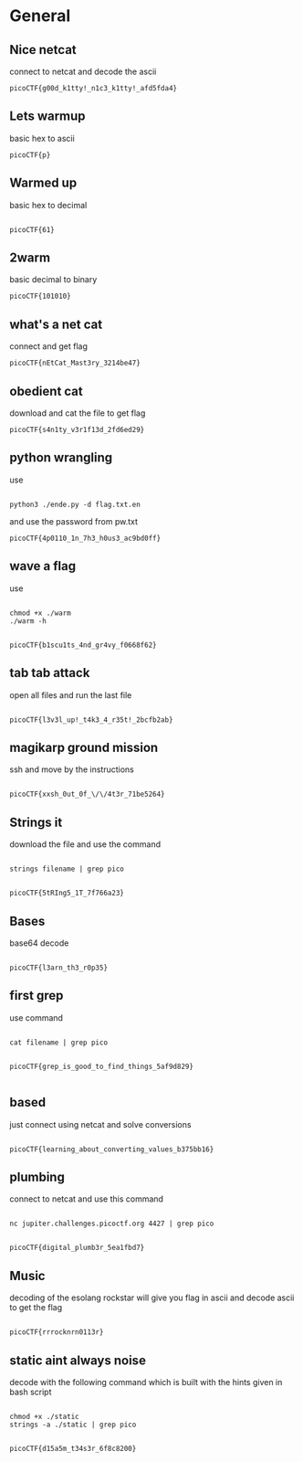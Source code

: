
# General 

## Nice netcat

connect to netcat and decode the ascii

```
picoCTF{g00d_k1tty!_n1c3_k1tty!_afd5fda4}

```

## Lets warmup

basic hex to ascii

```
picoCTF{p}

```

## Warmed up

basic hex to decimal

```

picoCTF{61}

```

## 2warm

basic decimal to binary

```
picoCTF{101010}

```
## what's a net cat

connect and get flag

```
picoCTF{nEtCat_Mast3ry_3214be47}

```

## obedient cat

download and cat the file to get flag

```
picoCTF{s4n1ty_v3r1f13d_2fd6ed29}

```

## python wrangling

use 

```

python3 ./ende.py -d flag.txt.en

```
and use the password from pw.txt

```
picoCTF{4p0110_1n_7h3_h0us3_ac9bd0ff}

```

## wave a flag

use

```

chmod +x ./warm
./warm -h

```

```

picoCTF{b1scu1ts_4nd_gr4vy_f0668f62}

```

## tab tab attack

open all files and run the last file

```

picoCTF{l3v3l_up!_t4k3_4_r35t!_2bcfb2ab}

```

## magikarp ground mission

ssh and move by the instructions

```

picoCTF{xxsh_0ut_0f_\/\/4t3r_71be5264}

```

## Strings it

download the file and use the command

```

strings filename | grep pico

```

```

picoCTF{5tRIng5_1T_7f766a23}

```

## Bases

base64 decode

```

picoCTF{l3arn_th3_r0p35}

```

## first grep

use command

```

cat filename | grep pico

```

```

picoCTF{grep_is_good_to_find_things_5af9d829}


```

## based

just connect using netcat and solve conversions

```

picoCTF{learning_about_converting_values_b375bb16}

```

## plumbing

connect to netcat and use this command

```

nc jupiter.challenges.picoctf.org 4427 | grep pico  

```

```

picoCTF{digital_plumb3r_5ea1fbd7}

```

## Music

decoding of the esolang rockstar will give you flag in ascii and decode ascii to get the flag

```

picoCTF{rrrocknrn0113r}

```

##  static aint always noise

decode with the following command which is built with the hints given in bash script

```

chmod +x ./static
strings -a ./static | grep pico

```

```

picoCTF{d15a5m_t34s3r_6f8c8200}

```





